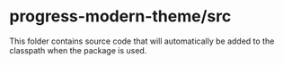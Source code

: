 # progress-modern-theme/src

This folder contains source code that will automatically be added to the classpath when
the package is used.
